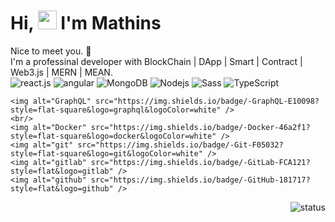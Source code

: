 <h1>Hi, <img src="https://raw.githubusercontent.com/iampavangandhi/iampavangandhi/master/gifs/Hi.gif" width="30px"> I'm Mathins</h1>
Nice to meet you. 🤗 <br/>
I'm a professinal developer with BlockChain | DApp | Smart | Contract | Web3.js | MERN | MEAN.
<div>
  <div align="left">
    <img alt="react.js" src="https://img.shields.io/badge/-ReactJS-61DAFB?style=flat&logo=react&logoColor=white" />
    <img alt="angular" src="https://img.shields.io/badge/-Angular-DD0031?style=flat&logo=angular&logoColor=white" />
    <img alt="MongoDB" src="https://img.shields.io/badge/-MongoDB-13aa52?style=flat-square&logo=mongodb&logoColor=white" />
    <img alt="Nodejs" src="https://img.shields.io/badge/-Nodejs-43853d?style=flat-square&logo=Node.js&logoColor=white" />
    <img alt="Sass" src="https://img.shields.io/badge/-Sass-CC6699?style=flat-square&logo=sass&logoColor=white" />
    <img alt="TypeScript" src="https://img.shields.io/badge/-TypeScript-007ACC?style=flat-square&logo=typescript&logoColor=white" />

    <img alt="GraphQL" src="https://img.shields.io/badge/-GraphQL-E10098?style=flat-square&logo=graphql&logoColor=white" />
    <br/>
    <img alt="Docker" src="https://img.shields.io/badge/-Docker-46a2f1?style=flat-square&logo=docker&logoColor=white" />
    <img alt="git" src="https://img.shields.io/badge/-Git-F05032?style=flat-square&logo=git&logoColor=white" />
    <img alt="gitlab" src="https://img.shields.io/badge/-GitLab-FCA121?style=flat&logo=gitlab" />
    <img alt="github" src="https://img.shields.io/badge/-GitHub-181717?style=flat&logo=github" />
  </div>
  <div align="right">
    <img alt="status" src="https://github-readme-stats.vercel.app/api?username=mathiasechi&show_icons=true&&custom_title=Current%20Status&title_color=baf14f&text_color=76d285&icon_color=cff389&theme=dark" align="right" />
  </div>
 </div>


<!---
mathiasechi/mathiasechi is a ✨ special ✨ repository because its `README.md` (this file) appears on your GitHub profile.
You can click the Preview link to take a look at your changes.
--->
